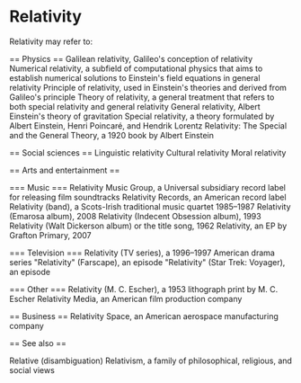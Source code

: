 # Relativity

Relativity may refer to:


== Physics ==
Galilean relativity, Galileo's conception of relativity
Numerical relativity, a subfield of computational physics that aims to establish numerical solutions to Einstein's field equations in general relativity
Principle of relativity, used in Einstein's theories and derived from Galileo's principle
Theory of relativity, a general treatment that refers to both special relativity and general relativity
General relativity, Albert Einstein's theory of gravitation
Special relativity, a theory formulated by Albert Einstein, Henri Poincaré, and Hendrik Lorentz
Relativity: The Special and the General Theory, a 1920 book by Albert Einstein


== Social sciences ==
Linguistic relativity
Cultural relativity
Moral relativity


== Arts and entertainment ==


=== Music ===
Relativity Music Group, a Universal subsidiary record label for releasing film soundtracks
Relativity Records, an American record label
Relativity (band), a Scots-Irish traditional music quartet 1985–1987
Relativity (Emarosa album), 2008
Relativity (Indecent Obsession album), 1993
Relativity (Walt Dickerson album) or the title song, 1962
Relativity, an EP by Grafton Primary, 2007


=== Television ===
Relativity (TV series), a 1996–1997 American drama series
"Relativity" (Farscape), an episode
"Relativity" (Star Trek: Voyager), an episode


=== Other ===
Relativity (M. C. Escher), a 1953 lithograph print by M. C. Escher
Relativity Media, an American film production company


== Business ==
Relativity Space, an American aerospace manufacturing company


== See also ==

Relative (disambiguation)
Relativism, a family of philosophical, religious, and social views
